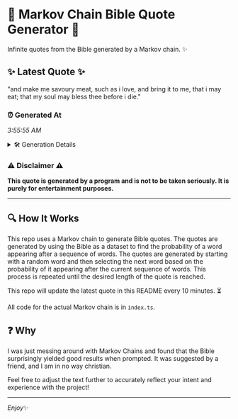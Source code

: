 # 📖 Markov Chain Bible Quote Generator 📖

Infinite quotes from the Bible generated by a Markov chain. ✨

## ✨ Latest Quote ✨
"and make me savoury meat, such as i love, and bring it to me, that i may eat; that my soul may bless thee before i die."

### ⏰ Generated At
*3:55:55 AM*

<details>
    <summary>🛠️ Generation Details</summary>
    <p>
        <strong>🌱 Seed:</strong> and<br>
        <strong>🔄 Iterations:</strong> 26<br>
        <strong>📜 Context History:</strong><br>[ and ]: make<br>[ and, make ]: me<br>[ and, make, me ]: savoury<br>[ and, make, me, savoury ]: meat,<br>[ and, make, me, savoury, meat, ]: such<br>[ and, make, me, savoury, meat,, such ]: as<br>[ make, me, savoury, meat,, such, as ]: i<br>[ me, savoury, meat,, such, as, i ]: love,<br>[ savoury, meat,, such, as, i, love, ]: and<br>[ meat,, such, as, i, love,, and ]: bring<br>[ such, as, i, love,, and, bring ]: it<br>[ as, i, love,, and, bring, it ]: to<br>[ i, love,, and, bring, it, to ]: me,<br>[ love,, and, bring, it, to, me, ]: that<br>[ and, bring, it, to, me,, that ]: i<br>[ bring, it, to, me,, that, i ]: may<br>[ it, to, me,, that, i, may ]: eat;<br>[ to, me,, that, i, may, eat; ]: that<br>[ me,, that, i, may, eat;, that ]: my<br>[ that, i, may, eat;, that, my ]: soul<br>[ i, may, eat;, that, my, soul ]: may<br>[ may, eat;, that, my, soul, may ]: bless<br>[ eat;, that, my, soul, may, bless ]: thee<br>[ that, my, soul, may, bless, thee ]: before<br>[ my, soul, may, bless, thee, before ]: i<br>[ soul, may, bless, thee, before, i ]: die.<br>
    </p>
</details>

### ⚠️ Disclaimer ⚠️
**This quote is generated by a program and is not to be taken seriously. It is purely for entertainment purposes.**

---

## 🔍 How It Works

This repo uses a Markov chain to generate Bible quotes. The quotes are generated by using the Bible as a dataset to find the probability of a word appearing after a sequence of words. The quotes are generated by starting with a random word and then selecting the next word based on the probability of it appearing after the current sequence of words. This process is repeated until the desired length of the quote is reached.

This repo will update the latest quote in this README every 10 minutes. ⏳

All code for the actual Markov chain is in `index.ts`.

## ❓ Why

I was just messing around with Markov Chains and found that the Bible surprisingly yielded good results when prompted. 
It was suggested by a friend, and I am in no way christian.

Feel free to adjust the text further to accurately reflect your intent and experience with the project!

---

*Enjoy*✨

